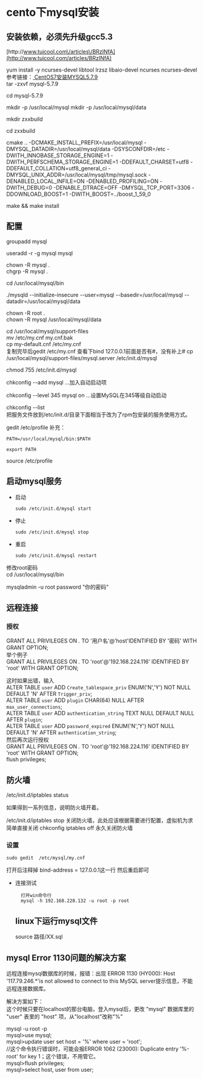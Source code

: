 # cento下mysql安装

## 安装依赖，必须先升级gcc5.3

[http:\/\/www.tuicool.com\/articles\/BRzINfA](http://www.tuicool.com/articles/BRzINfA) 

yum install -y ncurses-devel  libtool lrzsz libaio-devel ncurses ncurses-devel
参考链接：[ CentOS7安装MYSQL5.7.9 ](http://wenku.baidu.com/link?url=8QN-xd0Fk0VE4n-jHW8OlWVf6Iydx-cZzkWOEITE7lpr9E1CTcMRUlUNcr_JnW3-cwOXn7GN8EP5KF9MhKAztCHm_BaKqavDNTOgNphUvxm)  
tar -zxvf mysql-5.7.9

cd mysql-5.7.9

mkdir -p \/usr\/local\/mysql
mkdir -p \/usr\/local\/mysql\/data

mkdir zxxbuild

cd zxxbuild

cmake .. -DCMAKE\_INSTALL\_PREFIX=\/usr\/local\/mysql -DMYSQL\_DATADIR=\/usr\/local\/mysql\/data -DSYSCONFDIR=\/etc -DWITH\_INNOBASE\_STORAGE\_ENGINE=1 -DWITH\_PERFSCHEMA\_STORAGE\_ENGINE=1 -DDEFAULT\_CHARSET=utf8 -DDEFAULT\_COLLATION=utf8\_general\_ci -DMYSQL\_UNIX\_ADDR=\/usr\/local\/mysql\/tmp\/mysql.sock -DENABLED\_LOCAL\_INFILE=ON -DENABLED\_PROFILING=ON -DWITH\_DEBUG=0 -DENABLE\_DTRACE=OFF -DMYSQL\_TCP\_PORT=3306 -DDOWNLOAD\_BOOST=1 -DWITH\_BOOST=..\/boost\_1\_59\_0

make && make install

## 配置

groupadd mysql

useradd -r -g mysql mysql

chown -R mysql .  
chgrp -R mysql .

cd \/usr\/local\/mysql\/bin

.\/mysqld --initialize-insecure --user=mysql --basedir=\/usr\/local\/mysql --datadir=\/usr\/local\/mysql\/data

chown -R root .  
  chown -R mysql \/usr\/local\/mysql\/data

cd \/usr\/local\/mysql\/support-files   
mv \/etc\/my.cnf my.cnf.bak   
cp my-default.cnf \/etc\/my.cnf    
复制完毕后gedit \/etc\/my.cnf 查看下bind 127.0.0.1前面是否有\#，没有补上\#
cp \/usr\/local\/mysql\/support-files\/mysql.server \/etc\/init.d\/mysql

chmod 755 \/etc\/init.d\/mysql

chkconfig --add mysql …加入自动启动项

chkconfig --level 345 mysql on …设置MySQL在345等级自动启动

chkconfig --list   
把服务文件放到\/etc\/init.d\/目录下面相当于改为了rpm包安装的服务使用方式。

gedit \/etc\/profile
补充：

```
PATH=/usr/local/mysql/bin:$PATH 

export PATH
```

source \/etc\/profile

## 启动mysql服务

* 启动
  ```
  sudo /etc/init.d/mysql start
  ```

* 停止
  ```
  sudo /etc/init.d/mysql stop
  ```

* 重启
  ```
  sudo /etc/init.d/mysql restart
  ```


修改root密码  
cd \/usr\/local\/mysql\/bin

mysqladmin -u root password "你的密码"

## 远程连接

### 授权

GRANT ALL PRIVILEGES ON _._ TO '用户名'@'host'IDENTIFIED BY '密码'  WITH GRANT OPTION;  
举个例子  
GRANT ALL PRIVILEGES ON _._ TO 'root'@'192.168.224.116' IDENTIFIED BY 'root'  WITH GRANT OPTION;

这时如果出错，输入  
ALTER TABLE `user` ADD `Create_tablespace_priv` ENUM\('N','Y'\) NOT NULL DEFAULT 'N' AFTER `Trigger_priv`;   
ALTER TABLE `user` ADD `plugin` CHAR\(64\) NULL AFTER `max_user_connections`;   
ALTER TABLE `user` ADD `authentication_string` TEXT NULL DEFAULT NULL AFTER `plugin`;  
ALTER TABLE `user` ADD `password_expired` ENUM\('N','Y'\) NOT NULL DEFAULT 'N' AFTER `authentication_string`;  
然后再次运行授权  
GRANT ALL PRIVILEGES ON _._ TO 'root'@'192.168.224.116' IDENTIFIED BY 'root'  WITH GRANT OPTION;  
flush privileges;

## 防火墙

\/etc\/init.d\/iptables status

如果得到一系列信息，说明防火墙开着。

\/etc\/init.d\/iptables stop  关闭防火墙，此处应该根据需要进行配置，虚拟机为求简单直接关闭
chkconfig iptables off 永久关闭防火墙

### 设置

```
sudo gedit  /etc/mysql/my.cnf
```

打开后注释掉 bind-address        = 127.0.0.1这一行
然后重启即可

* 连接测试
  ```
    打开win命令行
    mysql -h 192.168.228.132 -u root -p root
  ```

  ## linux下运行mysql文件

  source 路径\/XX.sql

## mysql Error 1130问题的解决方案

远程连接mysql数据库的时候，报错：出现 ERROR 1130 \(HY000\): Host '117.79.246.\*'is not allowed to connect to this MySQL server提示信息，不能远程连接数据库。

解决方案如下：  
  这个时候只要在localhost的那台电脑，登入mysql后，更改 "mysql" 数据库里的 "user" 表里的 "host" 项，从"localhost"改称"%"

mysql -u root -p  
mysql&gt;use mysql;  
mysql&gt;update user set host = '%' where user = 'root';  
\/\/这个命令执行错误时，可能会报ERROR 1062 \(23000\): Duplicate entry '%-root' for key 1；这个错误，不用管它。  
mysql&gt;flush privileges;  
mysql&gt;select host, user from user;

